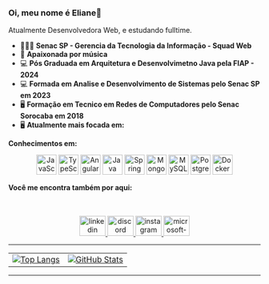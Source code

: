 ### Oi, meu nome é Eliane👋
Atualmente Desenvolvedora Web,  e estudando fulltime.

- 👨🏻‍💻 **Senac SP - Gerencia da Tecnologia da Informação - Squad Web**
- 🎹 **Apaixonada por música**
- 💻 **Pós Graduada em Arquitetura e Desenvolvimetno Java pela FIAP - 2024**
- 💻 **Formada em Analise e Desenvolvimento de Sistemas pelo Senac SP em 2023**
- 🖥️ **Formação em Tecnico em Redes de Computadores pelo Senac Sorocaba em 2018** 
- 🖥️ **Atualmente mais focada em:**



**Conhecimentos em:**
<p align="center">
  <img src="https://cdn.jsdelivr.net/gh/devicons/devicon/icons/javascript/javascript-original.png" width="40" height="40" alt="JavaScript" />
  <img src="https://cdn.jsdelivr.net/gh/devicons/devicon/icons/typescript/typescript-original.png" width="40" height="40" alt="TypeScript" />
  <img src="https://cdn.jsdelivr.net/gh/devicons/devicon/icons/angularjs/angularjs-original.png" width="40" height="40" alt="AngularJS" />
  <img src="https://cdn.jsdelivr.net/gh/devicons/devicon/icons/java/java-original.png" width="40" height="40" alt="Java" />
  <img src="https://cdn.jsdelivr.net/gh/devicons/devicon/icons/spring/spring-original.png" width="40" height="40" alt="Spring" />
  <img src="https://cdn.jsdelivr.net/gh/devicons/devicon/icons/mongodb/mongodb-original.png" width="40" height="40" alt="MongoDB" />
  <img src="https://cdn.jsdelivr.net/gh/devicons/devicon/icons/mysql/mysql-original.png" width="40" height="40" alt="MySQL" />
  <img src="https://cdn.jsdelivr.net/gh/devicons/devicon/icons/postgresql/postgresql-original.png" width="40" height="40" alt="PostgreSQL" />
  <img src="https://cdn.jsdelivr.net/gh/devicons/devicon/icons/docker/docker-original.png" width="40" height="40" alt="Docker" />
</p>



**Você me encontra também por aqui:**<br><br><br><div align="center">
  <a href="https://www.linkedin.com/in/elipeixoto/" target="_blank">
    <img src="https://raw.githubusercontent.com/maurodesouza/profile-readme-generator/master/src/assets/icons/social/linkedin/default.svg" width="52" height="40" alt="linkedin logo"  />
  </a>
  <a href="https://discordapp.com/users/elipeixoto7" target="_blank">
    <img src="https://raw.githubusercontent.com/maurodesouza/profile-readme-generator/master/src/assets/icons/social/discord/default.svg" width="52" height="40" alt="discord logo"  />
  </a>
  <a href="https://www.instagram.com/eli.peixotoo/" target="_blank">
    <img src="https://raw.githubusercontent.com/maurodesouza/profile-readme-generator/master/src/assets/icons/social/instagram/default.svg" width="52" height="40" alt="instagram logo"  />
  </a>
  <a href="mailto:eliane.peixoto@outlook.com" target="_blank">
    <img src="https://raw.githubusercontent.com/maurodesouza/profile-readme-generator/master/src/assets/icons/social/microsoft-outlook/default.svg" width="52" height="40" alt="microsoft-outlook logo"  />
  </a>
</div>

<hr>

<table>
  <tr>
    <td>
      <a href="https://github.com/anuraghazra/github-readme-stats">
        <img src="https://github-readme-stats.vercel.app/api/top-langs/?username=EliPeixoto&layout=compact" alt="Top Langs" />
      </a>
    </td>
    <td>
      <a href="https://github.com/anuraghazra/github-readme-stats">
        <img src="https://github-readme-stats.vercel.app/api?username=EliPeixoto&show_icons=true&theme=dark" alt="GitHub Stats" />
      </a>
    </td>
  </tr>
</table>

          
<hr>

###
<!--
**EliPeixoto/EliPeixoto** is a ✨ _special_ ✨ repository because its `README.md` (this file) appears on your GitHub profile.

Here are some ideas to get you started:

- 🔭 I’m currently working on ...
- 🌱 I’m currently learning ...
- 👯 I’m looking to collaborate on ...
- 🤔 I’m looking for help with ...
- 💬 Ask me about ...
- 📫 How to reach me: ...
- 😄 Pronouns: ...
- ⚡ Fun fact: ...
-->
